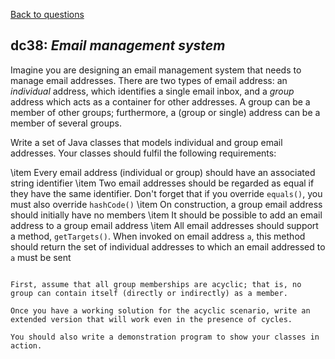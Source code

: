 [Back to questions](../README.md)

## dc38: *Email management system*



Imagine you are designing an email management system that needs to manage email addresses.  There are two types of email address: an *individual* address, which identifies a single email inbox, and a *group* address which acts as a container for other addresses.  A group can be a member of other groups; furthermore, a (group or single) address can be a member of several groups.

Write a set of Java classes that models individual and group email addresses.  Your classes should fulfil the following requirements:


\item Every email address (individual or group) should have an associated string identifier
\item Two email addresses should be regarded as equal if they have the same identifier.  Don't forget that if you override `equals()`, you must also override `hashCode()`
\item On construction, a group email address should initially have no members
\item It should be possible to add an email address to a group email address
\item All email addresses should support a method, `getTargets()`.  When invoked on email address `a`, this method should return the set of individual addresses to which an email addressed to `a` must be sent
```

First, assume that all group memberships are acyclic; that is, no group can contain itself (directly or indirectly) as a member.

Once you have a working solution for the acyclic scenario, write an extended version that will work even in the presence of cycles.

You should also write a demonstration program to show your classes in action.
